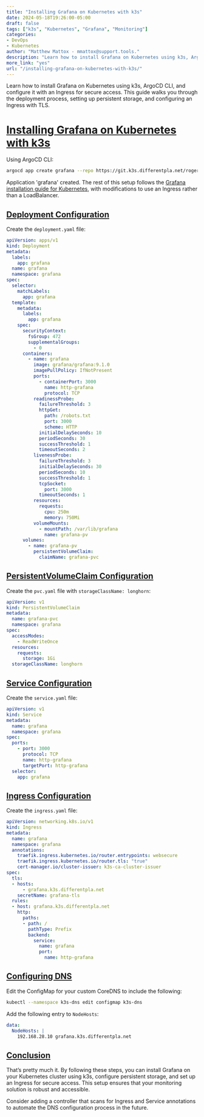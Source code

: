 ```yaml
---
title: "Installing Grafana on Kubernetes with k3s"
date: 2024-05-18T19:26:00-05:00
draft: false
tags: ["k3s", "Kubernetes", "Grafana", "Monitoring"]
categories:
- DevOps
- Kubernetes
author: "Matthew Mattox - mmattox@support.tools."
description: "Learn how to install Grafana on Kubernetes using k3s, ArgoCD CLI, and configure it with an Ingress for secure access."
more_link: "yes"
url: "/installing-grafana-on-kubernetes-with-k3s/"
---
```


Learn how to install Grafana on Kubernetes using k3s, ArgoCD CLI, and configure it with an Ingress for secure access. This guide walks you through the deployment process, setting up persistent storage, and configuring an Ingress with TLS.

<!--more-->

# [Installing Grafana on Kubernetes with k3s](#installing-grafana-on-kubernetes-with-k3s)

Using ArgoCD CLI:

```bash
argocd app create grafana --repo https://git.k3s.differentpla.net/roger/grafana.git --path . --dest-server https://kubernetes.default.svc --dest-namespace grafana
```

Application 'grafana' created. The rest of this setup follows the [Grafana installation guide for Kubernetes](https://grafana.com/docs/grafana/latest/setup-grafana/installation/kubernetes/), with modifications to use an Ingress rather than a LoadBalancer.

## [Deployment Configuration](#deployment-configuration)

Create the `deployment.yaml` file:

```yaml
apiVersion: apps/v1
kind: Deployment
metadata:
  labels:
    app: grafana
  name: grafana
  namespace: grafana
spec:
  selector:
    matchLabels:
      app: grafana
  template:
    metadata:
      labels:
        app: grafana
    spec:
      securityContext:
        fsGroup: 472
        supplementalGroups:
          - 0
      containers:
        - name: grafana
          image: grafana/grafana:9.1.0
          imagePullPolicy: IfNotPresent
          ports:
            - containerPort: 3000
              name: http-grafana
              protocol: TCP
          readinessProbe:
            failureThreshold: 3
            httpGet:
              path: /robots.txt
              port: 3000
              scheme: HTTP
            initialDelaySeconds: 10
            periodSeconds: 30
            successThreshold: 1
            timeoutSeconds: 2
          livenessProbe:
            failureThreshold: 3
            initialDelaySeconds: 30
            periodSeconds: 10
            successThreshold: 1
            tcpSocket:
              port: 3000
            timeoutSeconds: 1
          resources:
            requests:
              cpu: 250m
              memory: 750Mi
          volumeMounts:
            - mountPath: /var/lib/grafana
              name: grafana-pv
      volumes:
        - name: grafana-pv
          persistentVolumeClaim:
            claimName: grafana-pvc
```

## [PersistentVolumeClaim Configuration](#persistentvolumeclaim-configuration)

Create the `pvc.yaml` file with `storageClassName: longhorn`:

```yaml
apiVersion: v1
kind: PersistentVolumeClaim
metadata:
  name: grafana-pvc
  namespace: grafana
spec:
  accessModes:
    - ReadWriteOnce
  resources:
    requests:
      storage: 1Gi
  storageClassName: longhorn
```

## [Service Configuration](#service-configuration)

Create the `service.yaml` file:

```yaml
apiVersion: v1
kind: Service
metadata:
  name: grafana
  namespace: grafana
spec:
  ports:
    - port: 3000
      protocol: TCP
      name: http-grafana
      targetPort: http-grafana
  selector:
    app: grafana
```

## [Ingress Configuration](#ingress-configuration)

Create the `ingress.yaml` file:

```yaml
apiVersion: networking.k8s.io/v1
kind: Ingress
metadata:
  name: grafana
  namespace: grafana
  annotations:
    traefik.ingress.kubernetes.io/router.entrypoints: websecure
    traefik.ingress.kubernetes.io/router.tls: "true"
    cert-manager.io/cluster-issuer: k3s-ca-cluster-issuer
spec:
  tls:
  - hosts:
      - grafana.k3s.differentpla.net
    secretName: grafana-tls
  rules:
  - host: grafana.k3s.differentpla.net
    http:
      paths:
      - path: /
        pathType: Prefix
        backend:
          service:
            name: grafana
            port:
              name: http-grafana
```

## [Configuring DNS](#configuring-dns)

Edit the ConfigMap for your custom CoreDNS to include the following:

```bash
kubectl --namespace k3s-dns edit configmap k3s-dns
```

Add the following entry to `NodeHosts`:

```yaml
data:
  NodeHosts: |
    192.168.28.10 grafana.k3s.differentpla.net
```

## [Conclusion](#conclusion)

That’s pretty much it. By following these steps, you can install Grafana on your Kubernetes cluster using k3s, configure persistent storage, and set up an Ingress for secure access. This setup ensures that your monitoring solution is robust and accessible.

Consider adding a controller that scans for Ingress and Service annotations to automate the DNS configuration process in the future.
